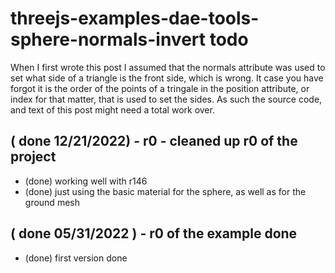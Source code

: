 # threejs-examples-dae-tools-sphere-normals-invert todo

<!-- !!! VERTEX ORDER ISSHUE !!! -->

When I first wrote this post I assumed that the normals attribute was used to set what side of a triangle is the front side, which is wrong. It case you have forgot it is the order of the points of a tringale in the position attribute, or index for that matter, that is used to set the sides. As such the source code, and text of this post might need a total work over.

<!-- DONE -->

## ( done 12/21/2022) - r0 - cleaned up r0 of the project
* (done) working well with r146
* (done) just using the basic material for the sphere, as well as for the ground mesh

## ( done 05/31/2022 ) - r0 of the example done
* (done) first version done
